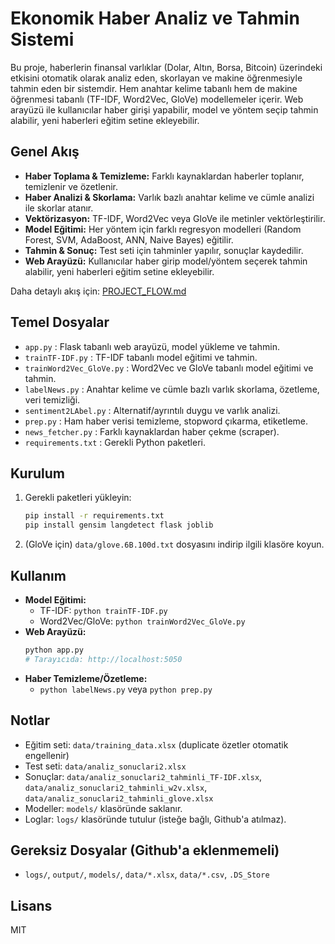 # Ekonomik Haber Analiz ve Tahmin Sistemi

Bu proje, haberlerin finansal varlıklar (Dolar, Altın, Borsa, Bitcoin) üzerindeki etkisini otomatik olarak analiz eden, skorlayan ve makine öğrenmesiyle tahmin eden bir sistemdir. Hem anahtar kelime tabanlı hem de makine öğrenmesi tabanlı (TF-IDF, Word2Vec, GloVe) modellemeler içerir. Web arayüzü ile kullanıcılar haber girişi yapabilir, model ve yöntem seçip tahmin alabilir, yeni haberleri eğitim setine ekleyebilir.

## Genel Akış
- **Haber Toplama & Temizleme:** Farklı kaynaklardan haberler toplanır, temizlenir ve özetlenir.
- **Haber Analizi & Skorlama:** Varlık bazlı anahtar kelime ve cümle analizi ile skorlar atanır.
- **Vektörizasyon:** TF-IDF, Word2Vec veya GloVe ile metinler vektörleştirilir.
- **Model Eğitimi:** Her yöntem için farklı regresyon modelleri (Random Forest, SVM, AdaBoost, ANN, Naive Bayes) eğitilir.
- **Tahmin & Sonuç:** Test seti için tahminler yapılır, sonuçlar kaydedilir.
- **Web Arayüzü:** Kullanıcılar haber girip model/yöntem seçerek tahmin alabilir, yeni haberleri eğitim setine ekleyebilir.

Daha detaylı akış için: [PROJECT_FLOW.md](PROJECT_FLOW.md)

## Temel Dosyalar
- `app.py` : Flask tabanlı web arayüzü, model yükleme ve tahmin.
- `trainTF-IDF.py` : TF-IDF tabanlı model eğitimi ve tahmin.
- `trainWord2Vec_GloVe.py` : Word2Vec ve GloVe tabanlı model eğitimi ve tahmin.
- `labelNews.py` : Anahtar kelime ve cümle bazlı varlık skorlama, özetleme, veri temizliği.
- `sentiment2LAbel.py` : Alternatif/ayrıntılı duygu ve varlık analizi.
- `prep.py` : Ham haber verisi temizleme, stopword çıkarma, etiketleme.
- `news_fetcher.py` : Farklı kaynaklardan haber çekme (scraper).
- `requirements.txt` : Gerekli Python paketleri.

## Kurulum
1. Gerekli paketleri yükleyin:
   ```bash
   pip install -r requirements.txt
   pip install gensim langdetect flask joblib
   ```
2. (GloVe için) `data/glove.6B.100d.txt` dosyasını indirip ilgili klasöre koyun.

## Kullanım
- **Model Eğitimi:**
  - TF-IDF: `python trainTF-IDF.py`
  - Word2Vec/GloVe: `python trainWord2Vec_GloVe.py`
- **Web Arayüzü:**
  ```bash
  python app.py
  # Tarayıcıda: http://localhost:5050
  ```
- **Haber Temizleme/Özetleme:**
  - `python labelNews.py` veya `python prep.py`

## Notlar
- Eğitim seti: `data/training_data.xlsx` (duplicate özetler otomatik engellenir)
- Test seti: `data/analiz_sonuclari2.xlsx`
- Sonuçlar: `data/analiz_sonuclari2_tahminli_TF-IDF.xlsx`, `data/analiz_sonuclari2_tahminli_w2v.xlsx`, `data/analiz_sonuclari2_tahminli_glove.xlsx`
- Modeller: `models/` klasöründe saklanır.
- Loglar: `logs/` klasöründe tutulur (isteğe bağlı, Github'a atılmaz).

## Gereksiz Dosyalar (Github'a eklenmemeli)
- `logs/`, `output/`, `models/`, `data/*.xlsx`, `data/*.csv`, `.DS_Store`

## Lisans
MIT 